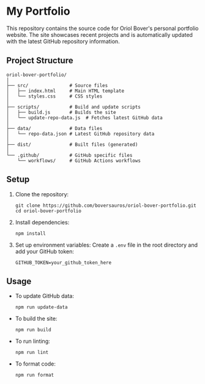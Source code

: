 # My Portfolio

This repository contains the source code for Oriol Bover's personal portfolio website. The site showcases recent projects and is automatically updated with the latest GitHub repository information.

## Project Structure

```
oriol-bover-portfolio/
│
├── src/               # Source files
│   ├── index.html     # Main HTML template
│   └── styles.css     # CSS styles
│
├── scripts/           # Build and update scripts
│   ├── build.js       # Builds the site
│   └── update-repo-data.js  # Fetches latest GitHub data
│
├── data/              # Data files
│   └── repo-data.json # Latest GitHub repository data
│
├── dist/              # Built files (generated)
│
└── .github/           # GitHub specific files
    └── workflows/     # GitHub Actions workflows
```

## Setup

1. Clone the repository:

   ```
   git clone https://github.com/boversauros/oriol-bover-portfolio.git
   cd oriol-bover-portfolio
   ```

2. Install dependencies:

   ```
   npm install
   ```

3. Set up environment variables:
   Create a `.env` file in the root directory and add your GitHub token:
   ```
   GITHUB_TOKEN=your_github_token_here
   ```

## Usage

- To update GitHub data:

  ```
  npm run update-data
  ```

- To build the site:

  ```
  npm run build
  ```

- To run linting:

  ```
  npm run lint
  ```

- To format code:
  ```
  npm run format
  ```
